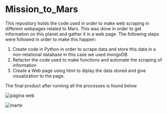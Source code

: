 # Mission_to_Mars

This repository holds the code used in order to make web scraping in different webpages related to Mars. This was done in order to get information on this planet and gather it in a web page. The following steps were followed in order to make this happen:

1. Create code in Python in order to scrape data and store this data in a non-relational database in this case we used mongoDB.
2. Refactor the code used to make functions and automate the scraping of information
3. Create a Web page using html to diplay the data stored and give visualization to the page.

The final product after running all the processes is found below

![página web](https://user-images.githubusercontent.com/104656920/189182057-22233d5f-b583-4559-b1f1-aa9efe335a8a.PNG)


![marte](https://user-images.githubusercontent.com/104656920/189182182-aa1a696e-9747-4e19-b93b-ceac2386313c.png)
